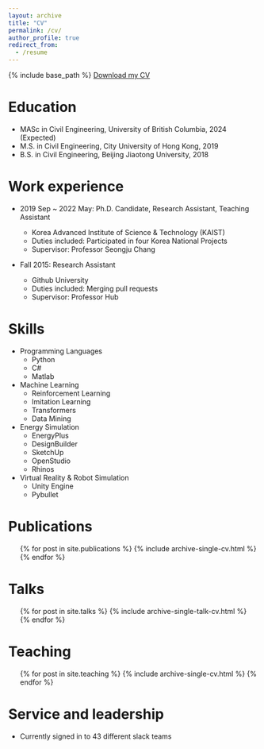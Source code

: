 ```yaml
---
layout: archive
title: "CV"
permalink: /cv/
author_profile: true
redirect_from:
  - /resume
---
```


{% include base_path %}
[Download my CV](https://www.linkedin.com/in/rui-li-28a75a1a7/)

Education
======
* MASc in Civil Engineering, University of British Columbia, 2024 (Expected) 
* M.S. in Civil Engineering, City University of Hong Kong, 2019
* B.S. in Civil Engineering, Beijing Jiaotong University, 2018

Work experience
======
* 2019 Sep ~ 2022 May: Ph.D. Candidate, Research Assistant, Teaching Assistant
  * Korea Advanced Institute of Science & Technology (KAIST)
  * Duties included: Participated in four Korea National Projects
  * Supervisor: Professor Seongju Chang

* Fall 2015: Research Assistant
  * Github University
  * Duties included: Merging pull requests
  * Supervisor: Professor Hub
  
Skills
======
* Programming Languages
  * Python
  * C#
  * Matlab
* Machine Learning
  * Reinforcement Learning
  * Imitation Learning
  * Transformers
  * Data Mining
* Energy Simulation
  * EnergyPlus
  * DesignBuilder
  * SketchUp
  * OpenStudio
  * Rhinos
* Virtual Reality & Robot Simulation
  * Unity Engine
  * Pybullet

Publications
======
  <ul>{% for post in site.publications %}
    {% include archive-single-cv.html %}
  {% endfor %}</ul>
  
Talks
======
  <ul>{% for post in site.talks %}
    {% include archive-single-talk-cv.html %}
  {% endfor %}</ul>
  
Teaching
======
  <ul>{% for post in site.teaching %}
    {% include archive-single-cv.html %}
  {% endfor %}</ul>
  
Service and leadership
======
* Currently signed in to 43 different slack teams
